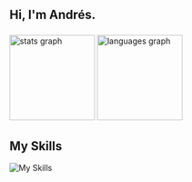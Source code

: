 <h2 align="left">Hi, I'm Andrés.</h2>

###

<div align="left">
  <img src="https://github-readme-stats.vercel.app/api?username=andresdvx&hide_title=false&hide_rank=false&show_icons=true&include_all_commits=true&count_private=true&disable_animations=false&theme=dracula&locale=en&hide_border=false" height="150" alt="stats graph"  />

  <img src="https://github-readme-stats.vercel.app/api/top-langs?username=andresdvx&locale=en&hide_title=false&layout=compact&card_width=320&langs_count=8&theme=dracula&hide_border=false" height="150" alt="languages graph" />
</div>

###

<h2>My Skills</h2>

![My Skills](https://go-skill-icons.vercel.app/api/icons?i=ts,js,nodejs,expressjs,nestjs,prisma,sequelize,react,zustand,jest,html,css,java,docker,git,railway,mongodb,mysql,sqlserver)

</br>
</br>


</div>

